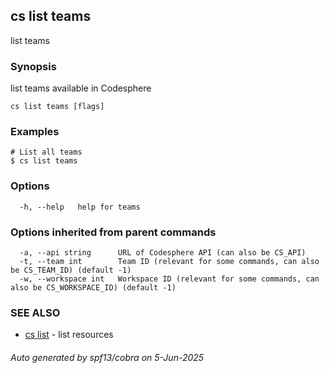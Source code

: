 ## cs list teams

list teams

### Synopsis

list teams available in Codesphere

```
cs list teams [flags]
```

### Examples

```
# List all teams
$ cs list teams 
```

### Options

```
  -h, --help   help for teams
```

### Options inherited from parent commands

```
  -a, --api string      URL of Codesphere API (can also be CS_API)
  -t, --team int        Team ID (relevant for some commands, can also be CS_TEAM_ID) (default -1)
  -w, --workspace int   Workspace ID (relevant for some commands, can also be CS_WORKSPACE_ID) (default -1)
```

### SEE ALSO

* [cs list](cs_list.md)	 - list resources

###### Auto generated by spf13/cobra on 5-Jun-2025
